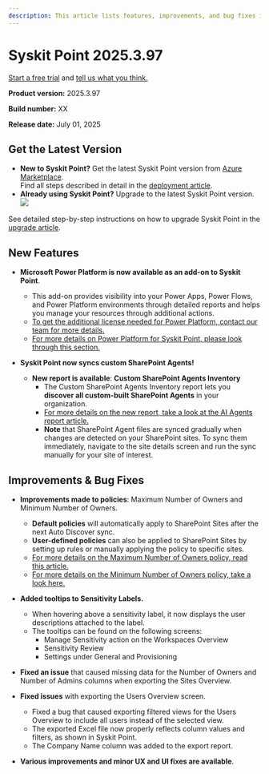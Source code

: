 ```yaml
---
description: This article lists features, improvements, and bug fixes in Syskit Point version 2025.3.97
---
```


# Syskit Point 2025.3.97

[Start a free trial](https://www.syskit.com/products/point/free-trial/) and [tell us what you think.](https://www.syskit.com/company/contact-us/)

**Product version:** 2025.3.97

**Build number:** XX

**Release date:** July 01, 2025

## Get the Latest Version

* **New to Syskit Point?** Get the latest Syskit Point version from [Azure Marketplace](https://azuremarketplace.microsoft.com/en-us/marketplace/apps/syskitltd.syskit\_point).\
 Find all steps described in detail in the [deployment article](../../../set-up-point-data-center/deployment/deploy-syskit-point.md).
* **Already using Syskit Point?** Upgrade to the latest Syskit Point version.\
 [![](https://aka.ms/deploytoazurebutton)](https://portal.azure.com/#create/Microsoft.Template/uri/https%3A%2F%2Fsyskitassetsstorage.blob.core.windows.net%2Fpoint%2FARMTemplates%2FPointUpdateDeploy%2FPointUpdateTemplate.json)

See detailed step-by-step instructions on how to upgrade Syskit Point in the [upgrade article](../../../set-up-point-data-center/deployment/upgrade-syskit-point.md).


## New Features

* **Microsoft Power Platform is now available as an add-on to Syskit Point**.
  * This add-on provides visibility into your Power Apps, Power Flows, and Power Platform environments through detailed reports and helps you manage your resources through additional actions. 
  * [To get the additional license needed for Power Platform, contact our team for more details.](https://www.syskit.com/company/contact-us/)
  * [For more details on Power Platform for Syskit Point, please look through this section.](../../../power-platform/README.md)

* **Syskit Point now syncs custom SharePoint Agents!**
  * **New report is available**: **Custom SharePoint Agents Inventory**
    * The Custom SharePoint Agents Inventory report lets you **discover all custom-built SharePoint Agents** in your organization.
    * [For more details on the new report, take a look at the AI Agents report article.](../../../reporting/ai-agents-reports.md)
    * **Note** that SharePoint Agent files are synced gradually when changes are detected on your SharePoint sites. To sync them immediately, navigate to the site details screen and run the sync manually for your site of interest. 

## Improvements & Bug Fixes 

* **Improvements made to policies**: Maximum Number of Owners and Minimum Number of Owners.
  * **Default policies** will automatically apply to SharePoint Sites after the next Auto Discover sync.
  * **User-defined policies** can also be applied to SharePoint Sites by setting up rules or manually applying the policy to specific sites. 
  * [For more details on the Maximum Number of Owners policy, read this article.](../../../governance-and-automation/automated-workflows/maximum-number-of-owners-admin.md)
  * [For more details on the Minimum Number of Owners policy, take a look here.](../../../governance-and-automation/automated-workflows/minimum-number-of-owners-admin.md)

* **Added tooltips to Sensitivity Labels.**
  * When hovering above a sensitivity label, it now displays the user descriptions attached to the label. 
  * The tooltips can be found on the following screens:
    * Manage Sensitivity action on the Workspaces Overview
    * Sensitivity Review
    * Settings under General and Provisioning

* **Fixed an issue** that caused missing data for the Number of Owners and Number of Admins columns when exporting the Sites Overview. 

* **Fixed issues** with exporting the Users Overview screen. 
  * Fixed a bug that caused exporting filtered views for the Users Overview to include all users instead of the selected view. 
  * The exported Excel file now properly reflects column values and filters, as shown in Syskit Point.
  * The Company Name column was added to the export report.

* **Various improvements and minor UX and UI fixes are available**.
